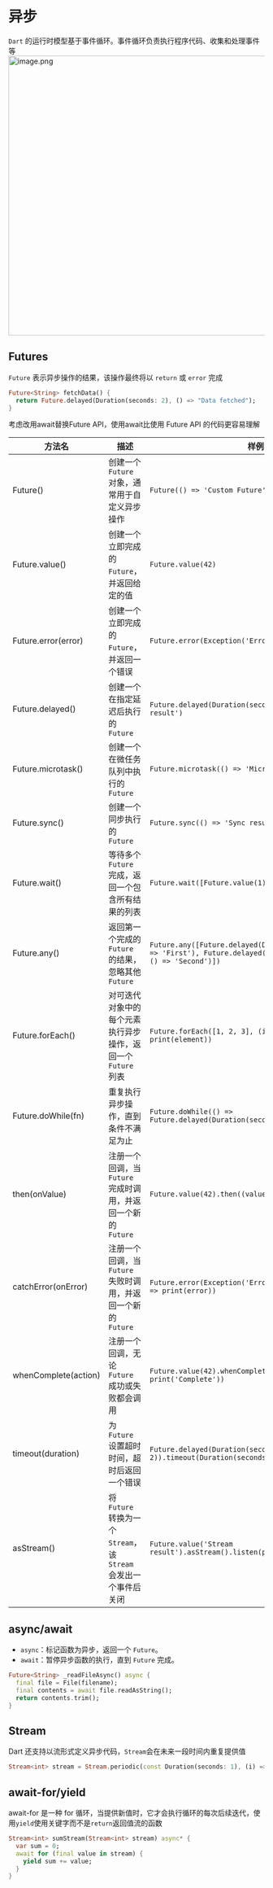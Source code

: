 # 异步



`Dart` 的运行时模型基于事件循环。事件循环负责执行程序代码、收集和处理事件等
<img src="async-0.png" alt="image.png" width="550" />


## Futures

`Future` 表示异步操作的结果，该操作最终将以 `return` 或 `error` 完成

```dart
Future<String> fetchData() {
  return Future.delayed(Duration(seconds: 2), () => "Data fetched");
}
```

<warning>考虑改用await替换Future API，使用await比使用 Future API 的代码更容易理解</warning>

| 方法名                | 描述                                                         | 样例                                                         |
| ------------------ | ------------------------------------------------------------ | ------------------------------------------------------------ |
| Future()           | 创建一个 `Future` 对象，通常用于自定义异步操作               | `Future(() => 'Custom Future')`                              |
| Future.value()     | 创建一个立即完成的 `Future`，并返回给定的值                  | `Future.value(42)`                                           |
| Future.error(error) | 创建一个立即完成的 `Future`，并返回一个错误                  | `Future.error(Exception('Error'))`                           |
| Future.delayed()   | 创建一个在指定延迟后执行的 `Future`                          | `Future.delayed(Duration(seconds: 2), () => 'Delayed result')` |
| Future.microtask() | 创建一个在微任务队列中执行的 `Future`                        | `Future.microtask(() => 'Microtask result')`                 |
| Future.sync()      | 创建一个同步执行的 `Future`                                  | `Future.sync(() => 'Sync result')`                           |
| Future.wait()      | 等待多个 `Future` 完成，返回一个包含所有结果的列表           | `Future.wait([Future.value(1), Future.value(2)])`            |
| Future.any()       | 返回第一个完成的 `Future` 的结果，忽略其他 `Future`          | `Future.any([Future.delayed(Duration(seconds: 2), () => 'First'), Future.delayed(Duration(seconds: 1), () => 'Second')])` |
| Future.forEach()   | 对可迭代对象中的每个元素执行异步操作，返回一个 `Future` 列表 | `Future.forEach([1, 2, 3], (int element) async => print(element))` |
| Future.doWhile(fn) | 重复执行异步操作，直到条件不满足为止                         | `Future.doWhile(() => Future.delayed(Duration(seconds: 1), () => false))` |
| then(onValue)      | 注册一个回调，当 `Future` 完成时调用，并返回一个新的 `Future` | `Future.value(42).then((value) => print(value))`             |
| catchError(onError) | 注册一个回调，当 `Future` 失败时调用，并返回一个新的 `Future` | `Future.error(Exception('Error')).catchError((error) => print(error))` |
| whenComplete(action) | 注册一个回调，无论 `Future` 成功或失败都会调用               | `Future.value(42).whenComplete(() => print('Complete'))`     |
| timeout(duration) | 为 `Future` 设置超时时间，超时后返回一个错误                 | `Future.delayed(Duration(seconds: 2)).timeout(Duration(seconds: 1))` |
| asStream()   | 将 `Future` 转换为一个 `Stream`，该 `Stream` 会发出一个事件后关闭 | `Future.value('Stream result').asStream().listen(print)`     |

## async/await

- `async`：标记函数为异步，返回一个 `Future`。
- `await`：暂停异步函数的执行，直到 `Future` 完成。

```dart
Future<String> _readFileAsync() async {
  final file = File(filename);
  final contents = await file.readAsString();
  return contents.trim();
}
```



## Stream

Dart 还支持以流形式定义异步代码，`Stream`会在未来一段时间内重复提供值

```dart
Stream<int> stream = Stream.periodic(const Duration(seconds: 1), (i) => i * i);
```



## await-for/yield

await-for 是一种 for 循环，当提供新值时，它才会执行循环的每次后续迭代，使用`yield`使用关键字而不是`return`返回值流的函数

```dart
Stream<int> sumStream(Stream<int> stream) async* {
  var sum = 0;
  await for (final value in stream) {
    yield sum += value;
  }
}
```

